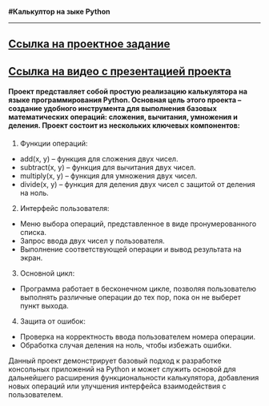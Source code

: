 __#Калькултор на зыке Python__
***
## [Ссылка на проектное задание](https://colab.research.google.com/drive/1a5FJUGiIR9q-1kRTjUTyjcKuvGOjwW3s?hl=ru#revisionId=0B6oDFxBFGTJ2TldOWXdWN211bldTMzR0d1h3cld5U1hkOTdFPQ)
## [Ссылка на видео с презентацией проекта]()
#### Проект представляет собой простую реализацию калькулятора на языке программирования Python. Основная цель этого проекта – создание удобного инструмента для выполнения базовых математических операций: сложения, вычитания, умножения и деления. Проект состоит из нескольких ключевых компонентов:

1. Функции операций:
  * add(x, y) – функция для сложения двух чисел.
  * subtract(x, y) – функция для вычитания двух чисел.
  * multiply(x, y) – функция для умножения двух чисел.
  * divide(x, y) – функция для деления двух чисел с защитой от деления на ноль.
2. Интерфейс пользователя:
  * Меню выбора операций, представленное в виде пронумерованного списка.
  * Запрос ввода двух чисел у пользователя.
  * Выполнение соответствующей операции и вывод результата на экран.
3. Основной цикл:
  * Программа работает в бесконечном цикле, позволяя пользователю выполнять различные операции до тех пор, пока он не выберет пункт выхода.
4. Защита от ошибок:
  * Проверка на корректность ввода пользователем номера операции.
  * Обработка случая деления на ноль, чтобы избежать ошибки.

Данный проект демонстрирует базовый подход к разработке консольных приложений на Python и может служить основой для дальнейшего расширения функциональности калькулятора, добавления новых операций или улучшения интерфейса взаимодействия с пользователем.


